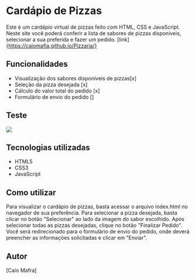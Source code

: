 
  

# Cardápio de Pizzas

Este é um cardápio virtual de pizzas feito com HTML, CSS e JavaScript. Neste site você poderá conferir a lista de sabores de pizzas disponíveis, selecionar a sua preferida e fazer um pedido. [link] {https://caiomafia.github.io/Pizzaria/}

## Funcionalidades

- Visualização dos sabores disponíveis de pizzas[x]
- Seleção da pizza desejada [x]
- Cálculo do valor total do pedido [x]
- Formulário de envio do pedido []


## Teste

<img src="images/Pizzaria.gif"/>

## Tecnologias utilizadas

- HTML5
- CSS3
- JavaScript

## Como utilizar

Para visualizar o cardápio de pizzas, basta acessar o arquivo index.html no navegador de sua preferência. Para selecionar a pizza desejada, basta clicar no botão "Selecionar" ao lado da imagem do sabor escolhido. Após selecionar todas as pizzas desejadas, clique no botão "Finalizar Pedido". Você será redirecionado para o formulário de envio do pedido, onde deverá preencher as informações solicitadas e clicar em "Enviar".

## Autor

[Caio Mafra]








